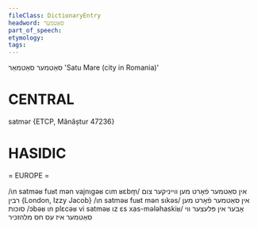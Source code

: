 ```yaml
---
fileClass: DictionaryEntry
headword: סאַטמער
part_of_speech: 
etymology: 
tags: 
---
```

סאַטמער
סאַטמאַר
'Satu Mare (city in Romania)'

CENTRAL
========

satmər {ETCP, Mănăștur 47236}

HASIDIC
=======
= EUROPE = 

/ɩn satməʁ fuʁt mən vajnɩgəʁ cɩm ʁɛbm̩/ אין סאַטמער פֿאָרט מען ווייניקער צום רבין {London, Izzy Jacob}
/ɩn satməʁ fuʁt mən sɩkəs/ אין סאַטמער פֿאָרט מען סוכּות
/ɔbəʁ ɩn plɛcəʁ vi satməʁ ɩz ɛs xas-mələhaskiʁ/ אָבער אין פּלעצער ווי סאַטמער איז עס חס מלהזכּיר